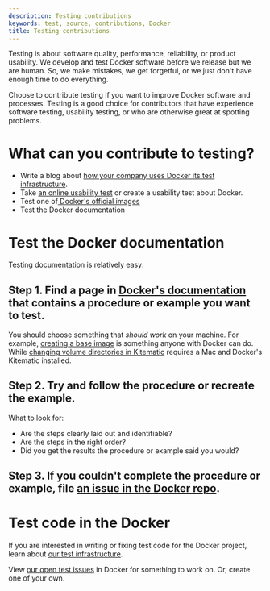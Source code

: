 ```yaml
---
description: Testing contributions
keywords: test, source, contributions, Docker
title: Testing contributions
---
```


Testing is about software quality, performance, reliability, or product
usability. We develop and test Docker software before we release but we are
human. So, we make mistakes, we get forgetful, or we just don't have enough
time to do everything.

Choose to contribute testing if you want to improve Docker software and
processes. Testing is a good choice for contributors that have experience
software testing, usability testing, or who are otherwise great at spotting
problems.

# What can you contribute to testing?

* Write a blog about <a href="http://www.appneta.com/blog/automated-testing-with-docker/" target="_blank">how your company uses Docker its test infrastructure</a>.
* Take <a href="http://ows.io/tj/w88v3siv" target="_blank">an online usability test</a> or create a usability test about Docker.
* Test one of<a href="https://github.com/docker-library/official-images/issues"> Docker's official images</a>
* Test the Docker documentation


# Test the Docker documentation

Testing documentation is relatively easy:

## Step 1.  Find a page in <a href="http://docs.docker.com/" target="_blank">Docker's documentation</a> that contains a procedure or example you want to test.

You should choose something that _should work_ on your machine. For example,
<a href="http://docs.docker.com/articles/baseimages/" target="_blank">creating
a base image</a> is something anyone with Docker can do. While <a
href="https://kitematic.com/docs/managing-volumes/" target="_blank">changing
volume directories in Kitematic</a> requires a Mac and Docker's Kitematic
installed.

## Step 2.  Try and follow the procedure or recreate the example.

What to look for:

 * Are the steps clearly laid out and identifiable?
 * Are the steps in the right order?
 * Did you get the results the procedure or example said you would?

## Step 3.  If you couldn't complete the procedure or example, file <a href="https://github.com/docker/docker/issues/new" target="_blank">an issue in the Docker repo</a>.

# Test code in the Docker

If you are interested in writing or fixing test code for the Docker project, learn  about  <a href="http://docs.docker.com/project/test-and-docs/" target="_blank">our test infrastructure</a>.

View <a href="http://goo.gl/EkyABb" target="_blank"> our open test issues</a> in Docker for something to work on. Or, create one of your own.